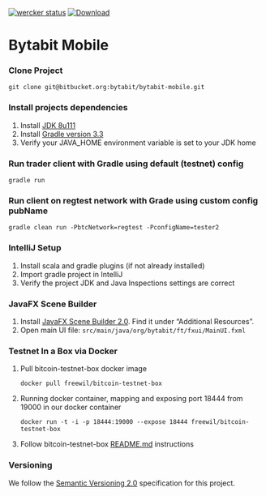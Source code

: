 [![wercker status](https://app.wercker.com/status/4b45baa4a18cf289674fff2d3db7079a/s/master "wercker status")](https://app.wercker.com/project/bykey/4b45baa4a18cf289674fff2d3db7079a) 
[![Download](https://api.bintray.com/packages/bytabit/generic/fiat-trader/images/download.svg) ](https://bintray.com/bytabit/generic/fiat-trader/_latestVersion)

Bytabit Mobile
===================

### Clone Project

```
git clone git@bitbucket.org:bytabit/bytabit-mobile.git 
```

### Install projects dependencies

1. Install [JDK 8u111](https://jdk8.java.net/download.html)
2. Install [Gradle version 3.3](https://gradle.org/gradle-download/)
3. Verify your JAVA_HOME environment variable is set to your JDK home

### Run trader client with Gradle using default (testnet) config

```
gradle run
```

### Run client on regtest network with Grade using custom config pubName

```
gradle clean run -PbtcNetwork=regtest -PconfigName=tester2
```

### IntelliJ Setup

1. Install scala and gradle plugins (if not already installed)
2. Import gradle project in IntelliJ
3. Verify the project JDK and Java Inspections settings are correct

### JavaFX Scene Builder

1. Install [JavaFX Scene Builder 2.0](http://www.oracle.com/technetwork/java/javase/downloads/index.html). Find it under “Additional Resources”.
2. Open main UI file: ```src/main/java/org/bytabit/ft/fxui/MainUI.fxml```

### Testnet In a Box via Docker

1. Pull bitcoin-testnet-box docker image
    
    ```
    docker pull freewil/bitcoin-testnet-box
    ```

2. Running docker container, mapping and exposing port 18444 from 19000 in our docker container 
    
    ```
    docker run -t -i -p 18444:19000 --expose 18444 freewil/bitcoin-testnet-box
    ```

3. Follow bitcoin-testnet-box [README.md](https://github.com/freewil/bitcoin-testnet-box) instructions

### Versioning

We follow the [Semantic Versioning 2.0](http://semver.org/spec/v2.0.0.html) specification for this project.